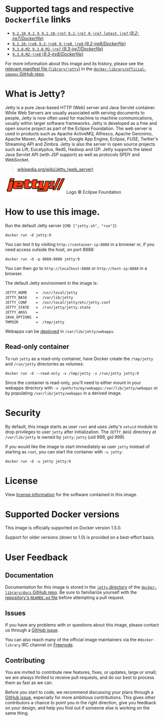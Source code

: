 # Supported tags and respective `Dockerfile` links

-	[`9.2.10`, `9.2`, `9`, `9.2.10-jre7`, `9.2-jre7`, `9-jre7`, `latest`, `jre7` (*9.2-jre7/Dockerfile*)](https://github.com/appropriate/docker-jetty/blob/185c044adf7a3a4c56db3cf354e44d678343d0cd/9.2-jre7/Dockerfile)
-	[`9.2.10-jre8`, `9.2-jre8`, `9-jre8`, `jre8` (*9.2-jre8/Dockerfile*)](https://github.com/appropriate/docker-jetty/blob/0098b2821ec823bdb7ab04e55f9259ea47a9a4e0/9.2-jre8/Dockerfile)
-	[`9.3.0.M2`, `9.3.0.M2-jre7` (*9.3-jre7/Dockerfile*)](https://github.com/appropriate/docker-jetty/blob/9ba53126e90113aed256d7b5f095d1118b8e82e6/9.3-jre7/Dockerfile)
-	[`9.3.0.M2-jre8` (*9.3-jre8/Dockerfile*)](https://github.com/appropriate/docker-jetty/blob/0098b2821ec823bdb7ab04e55f9259ea47a9a4e0/9.3-jre8/Dockerfile)

For more information about this image and its history, please see the [relevant manifest file (`library/jetty`)](https://github.com/docker-library/official-images/blob/master/library/jetty) in the [`docker-library/official-images` GitHub repo](https://github.com/docker-library/official-images).

# What is Jetty?

Jetty is a pure Java-based HTTP (Web) server and Java Servlet container. While Web Servers are usually associated with serving documents to people, Jetty is now often used for machine to machine communications, usually within larger software frameworks. Jetty is developed as a free and open source project as part of the Eclipse Foundation. The web server is used in products such as Apache ActiveMQ, Alfresco, Apache Geronimo, Apache Maven, Apache Spark, Google App Engine, Eclipse, FUSE, Twitter's Streaming API and Zimbra. Jetty is also the server in open source projects such as Lift, Eucalyptus, Red5, Hadoop and I2P. Jetty supports the latest Java Servlet API (with JSP support) as well as protocols SPDY and WebSocket.

> [wikipedia.org/wiki/Jetty_(web_server)](https://en.wikipedia.org/wiki/Jetty_%28web_server%29)

![logo](https://raw.githubusercontent.com/docker-library/docs/master/jetty/logo.png)Logo &copy; Eclipse Foundation

# How to use this image.

Run the default Jetty server (`CMD ["jetty.sh", "run"]`):

	docker run -d jetty:9

You can test it by visiting `http://container-ip:8080` in a browser or, if you need access outside the host, on port 8888:

	docker run -d -p 8888:8080 jetty:9

You can then go to `http://localhost:8888` or `http://host-ip:8888` in a browser.

The default Jetty environment in the image is:

	JETTY_HOME    =  /usr/local/jetty
	JETTY_BASE    =  /var/lib/jetty
	JETTY_CONF    =  /usr/local/jetty/etc/jetty.conf
	JETTY_STATE   =  /run/jetty/jetty.state
	JETTY_ARGS    =
	JAVA_OPTIONS  =
	TMPDIR        =  /tmp/jetty

Webapps can be [deployed](https://wiki.eclipse.org/Jetty/Howto/Deploy_Web_Applications) in `/var/lib/jetty/webapps`.

## Read-only container

To run `jetty` as a read-only container, have Docker create the `/tmp/jetty` and `/run/jetty` directories as volumes:

	docker run -d --read-only -v /tmp/jetty -v /run/jetty jetty:9

Since the container is read-only, you'll need to either mount in your webapps directory with `-v /path/to/my/webapps:/var/lib/jetty/webapps` or by populating `/var/lib/jetty/webapps` in a derived image.

# Security

By default, this image starts as user `root` and uses Jetty's `setuid` module to drop privileges to user `jetty` after initialization. The `JETTY_BASE` directory at `/var/lib/jetty` is owned by `jetty:jetty` (uid 999, gid 999).

If you would like the image to start immediately as user `jetty` instead of starting as `root`, you can start the container with `-u jetty`:

	docker run -d -u jetty jetty:9

# License

View [license information](http://eclipse.org/jetty/licenses.php) for the software contained in this image.

# Supported Docker versions

This image is officially supported on Docker version 1.5.0.

Support for older versions (down to 1.0) is provided on a best-effort basis.

# User Feedback

## Documentation

Documentation for this image is stored in the [`jetty` directory](https://github.com/docker-library/docs/tree/master/jetty) of the [`docker-library/docs` GitHub repo](https://github.com/docker-library/docs). Be sure to familiarize yourself with the [repository's `REAMDE.md` file](https://github.com/docker-library/docs/blob/master/README.md) before attempting a pull request.

## Issues

If you have any problems with or questions about this image, please contact us through a [GitHub issue](https://github.com/appropriate/docker-jetty/issues).

You can also reach many of the official image maintainers via the `#docker-library` IRC channel on [Freenode](https://freenode.net).

## Contributing

You are invited to contribute new features, fixes, or updates, large or small; we are always thrilled to receive pull requests, and do our best to process them as fast as we can.

Before you start to code, we recommend discussing your plans through a [GitHub issue](https://github.com/appropriate/docker-jetty/issues), especially for more ambitious contributions. This gives other contributors a chance to point you in the right direction, give you feedback on your design, and help you find out if someone else is working on the same thing.

